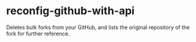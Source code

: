 # reconfig-github-with-api
Deletes bulk forks from your GitHub, and lists the original repository of the fork for further reference.
